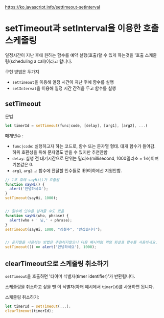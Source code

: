 https://ko.javascript.info/settimeout-setinterval

# setTimeout과 setInterval을 이용한 호출 스케줄링
일정시간이 지난 후에 원하는 함수를 예약 실행(호출)할 수 있게 하는것을 '호출 스케줄링(scheduling a call)이라고 합니다.

구현 방법은 두가지
- `setTimeout`을 이용해 일정 시간이 지난 후에 함수를 실행
- `setInterval`을 이용해 일정 시간 간격을 두고 함수를 실행

## setTimeout
문법
```javascript
let timerId = setTimeout(func|code, [delay], [arg1], [arg2], ...)
```
매개변수 :
- `func|code`: 실행하고자 하는 코드로, 함수 또는 문자열 형태. 대개 함수가 들어감. 하위 호환성을 위해 문자열도 받을 수 있지만 추천안함
- `delay`: 실행 전 대기시간으로 단위는 밀리초(millisecond, 1000밀리초 = 1초)이며 기본값은 0.
- `arg1`, `arg2`...:  함수에 전달할 인수들로 IE9이하에선 지원안함.

```javascript
// 1초 후에 sayHi()가 호출됨
function sayHi() {
  alert('안녕하세요');
}
setTimeout(sayHi, 1000);


// 함수에 인수를 넘겨줄 수도 있음
function sayHi(who, phrase) {
  alert(who + ' 님,' + phrase);
}
setTimeout(sayHi, 1000, "김철수", "반갑습니다");


// 문자열을 사용하는 방법은 추천하지않으니 다음 예시처럼 익명 화살표 함수를 사용하세요.
setTimeout(() => alert('안녕하세요'), 1000);
```

## clearTimeout으로 스케줄링 취소하기
`setTimeout`을 호출하면 '타이머 식별자(timer identifier)'가 반환됩니다. 

스케줄링을 취소하고 싶을 땐 이 식별자(아래 예시에서 `timerId`)를 사용하면 됩니다.

스케줄링 취소하기:
```javascript
let timerId = setTimeout(...);
clearTimeout(timerId);
```



